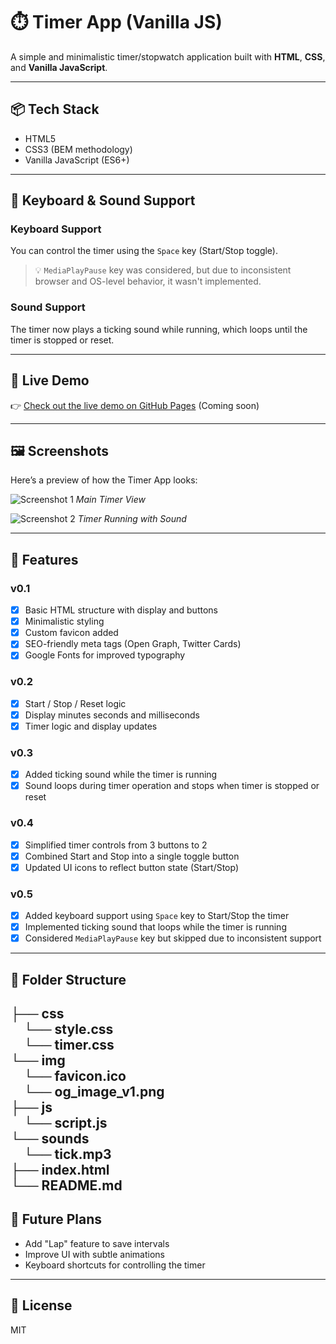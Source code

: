 # ⏱️ Timer App (Vanilla JS)

A simple and minimalistic timer/stopwatch application built with **HTML**, **CSS**, and **Vanilla JavaScript**.

---

## 📦 Tech Stack

- HTML5
- CSS3 (BEM methodology)
- Vanilla JavaScript (ES6+)

---

## 🎹 Keyboard & Sound Support

### Keyboard Support
You can control the timer using the `Space` key (Start/Stop toggle).

> 💡 `MediaPlayPause` key was considered, but due to inconsistent browser and OS-level behavior, it wasn't implemented.

### Sound Support
The timer now plays a ticking sound while running, which loops until the timer is stopped or reset.

---

## 🚀 Live Demo

👉 [Check out the live demo on GitHub Pages](#) (Coming soon)

---

## 🖼️ Screenshots

Here’s a preview of how the Timer App looks:

![Screenshot 1](path_to_screenshot_1.png)
*Main Timer View*

![Screenshot 2](path_to_screenshot_2.png)
*Timer Running with Sound*

---


## 🔧 Features

### v0.1
- [x] Basic HTML structure with display and buttons
- [x] Minimalistic styling
- [x] Custom favicon added
- [x] SEO-friendly meta tags (Open Graph, Twitter Cards)
- [x] Google Fonts for improved typography

### v0.2
- [x] Start / Stop / Reset logic
- [x] Display minutes seconds and milliseconds
- [x] Timer logic and display updates

### v0.3
- [x] Added ticking sound while the timer is running
- [x] Sound loops during timer operation and stops when timer is stopped or reset

### v0.4
- [x] Simplified timer controls from 3 buttons to 2
- [x] Combined Start and Stop into a single toggle button
- [x] Updated UI icons to reflect button state (Start/Stop)

### v0.5
- [x] Added keyboard support using `Space` key to Start/Stop the timer
- [x] Implemented ticking sound that loops while the timer is running
- [x] Considered `MediaPlayPause` key but skipped due to inconsistent support

---

## 📁 Folder Structure
├── css   
&emsp;└── style.css   
&emsp;└── timer.css   
└── img         
&emsp;└── favicon.ico   
&emsp;└── og_image_v1.png  
├── js   
&emsp;└── script.js     
└── sounds         
&emsp;└── tick.mp3   
├── index.html    
└── README.md
---

## 📌 Future Plans

- Add "Lap" feature to save intervals
- Improve UI with subtle animations
- Keyboard shortcuts for controlling the timer

---

## 📄 License

MIT